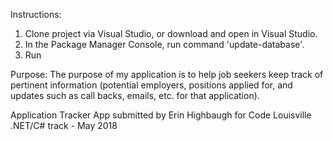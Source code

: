 ﻿Instructions:
1. Clone project via Visual Studio, or download and open in Visual Studio.
2. In the Package Manager Console, run command 'update-database'.
3. Run 

Purpose:
The purpose of my application is to help job seekers keep track of pertinent information (potential employers, positions applied for,
and updates such as call backs, emails, etc. for that application). 

Application Tracker App
submitted by Erin Highbaugh
for Code Louisville .NET/C# track - May 2018
